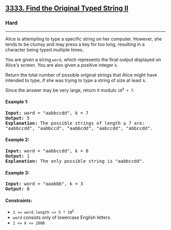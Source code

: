 ### <h2><a href="https://leetcode.com/problems/find-the-original-typed-string-ii/">3333. Find the Original Typed String II</a></h2>
<h3>Hard</h3>
<hr>

<p>Alice is attempting to type a specific string on her computer. However, she tends to be clumsy and may press a key for too long, resulting in a character being typed multiple times.</p>

<p>You are given a string <code>word</code>, which represents the final output displayed on Alice's screen. You are also given a positive integer <code>k</code>.</p>

<p>Return the total number of possible original strings that Alice might have intended to type, if she was trying to type a string of size at least <code>k</code>.</p>

<p>Since the answer may be very large, return it modulo <code>10<sup>9</sup> + 7</code>.</p>

<h4>Example 1:</h4>
<pre>
<strong>Input:</strong> word = "aabbccdd", k = 7
<strong>Output:</strong> 5
<strong>Explanation:</strong> The possible strings of length ≥ 7 are:
"aabbccdd", "aabbccd", "aabbcdd", "aabccdd", "abbccdd".
</pre>

<h4>Example 2:</h4>
<pre>
<strong>Input:</strong> word = "aabbccdd", k = 8
<strong>Output:</strong> 1
<strong>Explanation:</strong> The only possible string is "aabbccdd".
</pre>

<h4>Example 3:</h4>
<pre>
<strong>Input:</strong> word = "aaabbb", k = 3
<strong>Output:</strong> 8
</pre>

<h4>Constraints:</h4>
<ul>
  <li><code>1 <= word.length <= 5 * 10<sup>5</sup></code></li>
  <li><code>word</code> consists only of lowercase English letters.</li>
  <li><code>1 <= k <= 2000</code></li>
</ul>
